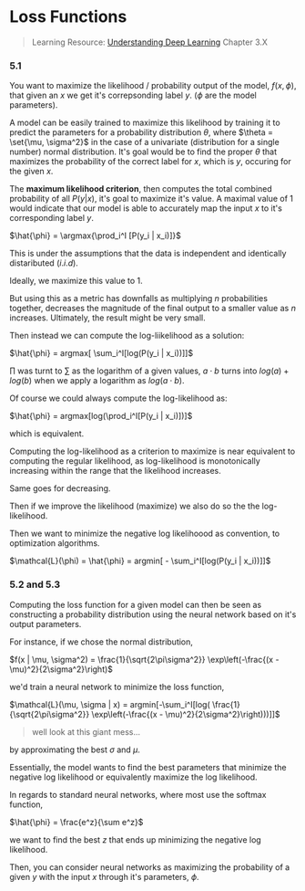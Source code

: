 # Loss Functions

> Learning Resource: [Understanding Deep Learning](https://udlbook.com/) Chapter 3.X

### 5.1

You want to maximize the likelihood / probability output of the model, $f(x, \phi)$, that given an $x$ we get it's correpsonding label $y$. ($\phi$ are the model parameters).

A model can be easily trained to maximize this likelihood by training it to predict the parameters for a probability distribution $\theta$, where $\theta = \set{\mu, \sigma^2}$ in the case of a univariate (distribution for a single number) normal distribution. It's goal would be to find the proper $\theta$ that maximizes the probability of the correct label for $x$, which is $y$, occuring for the given $x$.

The **maximum likelihood criterion**, then computes the total combined probability of all $P(y|x)$, it's goal to maximize it's value. A maximal value of $1$ would indicate that our model is able to accurately map the input $x$ to it's corresponding label $y$.

$\hat{\phi} = \argmax{\prod_i^I [P(y_i | x_i)]}$

This is under the assumptions that the data is independent and identically distaributed ($i. i. d$).

Ideally, we maximize this value to $1$.

But using this as a metric has downfalls as multiplying $n$ probabilities together, decreases the magnitude of the final output to a smaller value as $n$ increases. Ultimately, the result might be very small.

Then instead we can compute the log-liikelihood as a solution:

$\hat{\phi} = argmax[ \sum_i^I[log(P(y_i | x_i))]]$

$\prod$ was turnt to $\sum$ as the logarithm of a given values, $a\cdot b$ turns into $log(a) + log(b)$ when we apply a logarithm as $log(a \cdot b)$.

Of course we could always compute the log-likelihood as:

$\hat{\phi} = argmax[log(\prod_i^I[P(y_i | x_i)])]$

which is equivalent.

Computing the log-likelihood as a criterion to maximize is near equivalent to computing the regular likelihood, as log-likelihood is monotonically increasing within the range that the likelihood increases. 

Same goes for decreasing.

Then if we improve the likelihood (maximize) we also do so the the log-likelihood.

Then we want to minimize the negative log likelihoood as convention, to optimization algorithms.

$\mathcal{L}(\phi) = \hat{\phi} = argmin[ - \sum_i^I[log(P(y_i | x_i))]]$

### 5.2 and 5.3

Computing the loss function for a given model can then be seen as constructing a probability distribution using the neural network based on it's output parameters.

For instance, if we chose the normal distribution,

$f(x | \mu, \sigma^2) = \frac{1}{\sqrt{2\pi\sigma^2}} \exp\left(-\frac{(x - \mu)^2}{2\sigma^2}\right)$

we'd train a neural network to minimize the loss function,

$\mathcal{L}(\mu, \sigma | x) = argmin[-\sum_i^I[log( \frac{1}{\sqrt{2\pi\sigma^2}} \exp\left(-\frac{(x - \mu)^2}{2\sigma^2}\right)))]]$

> well look at this giant mess...

by approximating the best $\sigma$ and $\mu$.

Essentially, the model wants to find the best parameters that minimize the negative log likelihood or equivalently maximize the log likelihood.

In regards to standard neural networks, where most use the softmax function, 

$\hat{\phi} = \frac{e^z}{\sum e^z}$

we want to find the best $z$ that ends up minimizing the negative log likelihood.

Then, you can consider neural networks as maximizing the probability of a given $y$ with the input $x$ through it's parameters, $\phi$.